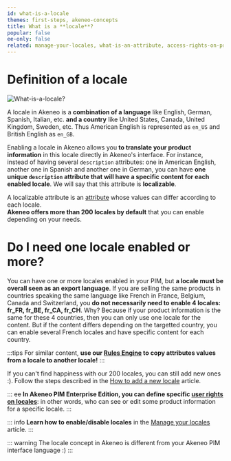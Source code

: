 ```yaml
---
id: what-is-a-locale
themes: first-steps, akeneo-concepts
title: What is a **locale**?
popular: false
ee-only: false
related: manage-your-locales, what-is-an-attribute, access-rights-on-products
---
```


# Definition of a locale

![What-is-a-locale?](../img/what-is-a-locale.svg)

A locale in Akeneo is a **combination of a language** like English, German, Spanish, Italian, etc. **and a country** like United States, Canada, United Kingdom, Sweden, etc. Thus American English is represented as `en_US` and British English as `en_GB`. 

Enabling a locale in Akeneo allows you **to translate your product information** in this locale directly in Akeneo's interface. For instance, instead of having several `description` attributes: one in American English, another one in Spanish and another one in German, you can have **one unique `description` attribute that will have a specific content for each enabled locale**. We will say that this attribute is **localizable**.

A localizable attribute is an [attribute](what-is-an-attribute.html) whose values can differ according to each locale.   
**Akeneo offers more than 200 locales by default** that you can enable depending on your needs.  

# Do I need one locale enabled or more?

You can have one or more locales enabled in your PIM, but **a locale must be overall seen as an export language**. If you are selling the same products in countries speaking the same language like French in France, Belgium, Canada and Switzerland, you **do not necessarily need to enable 4 locales: fr_FR, fr_BE, fr_CA, fr_CH**. Why? Because if your product information is the same for these 4 countries, then you can only use one locale for the content. But if the content differs depending on the targetted country, you can enable several French locales and have specific content for each country.    

:::tips
For similar content, **use our [Rules Engine](what-is-a-rule.html) to copy attributes values from a locale to another locale!** 
:::

If you can't find happiness with our 200 locales, you can still add new ones :). Follow the steps described in the [How to add a new locale](manage-your-locales.html#how-to-add-a-new-locale) article.

::: ee
**In Akeneo PIM Enterprise Edition, you can define specific [user rights on locales](access-rights-on-products.html#rights-depending-on-the-locale)**: in other words, who can see or edit some product information for a specific locale.
:::

::: info
**Learn how to enable/disable locales** in the [Manage your locales](manage-your-locales.html) article.
:::

::: warning
The locale concept in Akeneo is different from your Akeneo PIM interface language :)
:::
